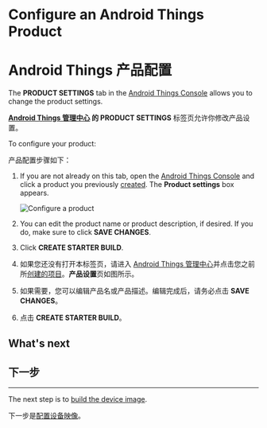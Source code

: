 # Configure an Android Things Product

# Android Things 产品配置

The **PRODUCT SETTINGS** tab in the [Android Things Console](https://partner.android.com/things/console) allows you to change the product settings.

**[Android Things 管理中心](https://partner.android.com/things/console) 的 PRODUCT SETTINGS** 标签页允许你修改产品设置。

To configure your product:

产品配置步骤如下：

1.  If you are not already on this tab, open the [Android Things Console](https://partner.android.com/things/console) and click a product you previously [created](https://developer.android.google.cn/things/console/create.html). The **Product settings** box appears.

    ![Configure a product](https://developer.android.google.cn/things/images/console/configure.png)

2.  You can edit the product name or product description, if desired. If you do, make sure to click **SAVE CHANGES**.

3.  Click **CREATE STARTER BUILD**.



1. 如果您还没有打开本标签页，请进入 [Android Things 管理中心](https://partner.android.com/things/console)并点击您之前所[创建的项目](https://developer.android.google.cn/things/console/create.html)。**产品设置**页如图所示。
2. 如果需要，您可以编辑产品名或产品描述。编辑完成后，请务必点击 **SAVE CHANGES**。
3. 点击 **CREATE STARTER BUILD**。

## What's next

## 下一步

* * *

The next step is to [build the device image](https://developer.android.google.cn/things/console/build.html).

下一步是[配置设备映像](https://developer.android.google.cn/things/console/build.html)。